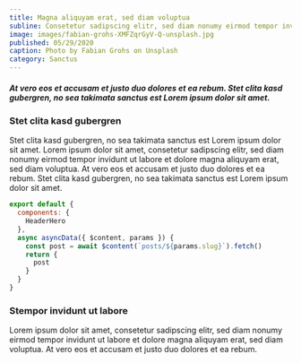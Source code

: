 ```yaml
---
title: Magna aliquyam erat, sed diam voluptua
subline: Consetetur sadipscing elitr, sed diam nonumy eirmod tempor invidunt ut labore et dolore magna aliquyam erat.
image: images/fabian-grohs-XMFZqrGyV-Q-unsplash.jpg
published: 05/29/2020
caption: Photo by Fabian Grohs on Unsplash
category: Sanctus
---
```


##### At vero eos et accusam et justo duo dolores et ea rebum. Stet clita kasd gubergren, no sea takimata sanctus est Lorem ipsum dolor sit amet.

### Stet clita kasd gubergren

Stet clita kasd gubergren, no sea takimata sanctus est Lorem ipsum dolor sit amet. Lorem ipsum dolor sit amet, consetetur sadipscing elitr, sed diam nonumy eirmod tempor invidunt ut labore et dolore magna aliquyam erat, sed diam voluptua. At vero eos et accusam et justo duo dolores et ea rebum. Stet clita kasd gubergren, no sea takimata sanctus est Lorem ipsum dolor sit amet.

```js
export default {
  components: {
    HeaderHero
  },
  async asyncData({ $content, params }) {
    const post = await $content(`posts/${params.slug}`).fetch()
    return {
      post
    }
  }
}
```

### Stempor invidunt ut labore

Lorem ipsum dolor sit amet, consetetur sadipscing elitr, sed diam nonumy eirmod tempor invidunt ut labore et dolore magna aliquyam erat, sed diam voluptua. At vero eos et accusam et justo duo dolores et ea rebum.

